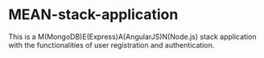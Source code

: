 # MEAN-stack-application
This is a M(MongoDB)E(Express)A(AngularJS)N(Node.js) stack application with the functionalities of user registration and authentication.
